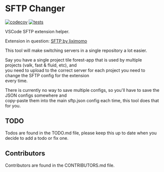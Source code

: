 # SFTP Changer
[![codecov](https://codecov.io/gh/laetificat/sftpswitcher/branch/dev/graph/badge.svg)](https://codecov.io/gh/laetificat/sftpswitcher)
[![tests](https://github.com/laetificat/sftpswitcher/workflows/Testing/badge.svg)](https://github.com/laetificat/sftpswitcher/actions?query=workflow%3AGo)

VSCode SFTP extension helper.

Extension in question: [SFTP by liximomo](https://marketplace.visualstudio.com/items?itemName=liximomo.sftp)

This tool will make switching servers in a single repository a lot easier.  

Say you have a single project tile forest-app that is used by multiple projects  (valk, fast & fluid, etc), and  
you need to upload to the correct server for each project you need to change the SFTP config for the extension  
every time.  

There is currently no way to save multiple configs, so you'll have to save the JSON configs somewhere and  
copy-paste them into the main sftp.json config each time, this tool does that for you.

## TODO
Todos are found in the TODO.md file, please keep this up to date when you decide to add a todo or fix one.

## Contributors
Contributors are found in the CONTRIBUTORS.md file.